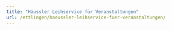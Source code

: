 ```yaml
---
title: "Häussler Leihservice für Veranstaltungen"
url: /ettlingen/haeussler-leihservice-fuer-veranstaltungen/
---
```


